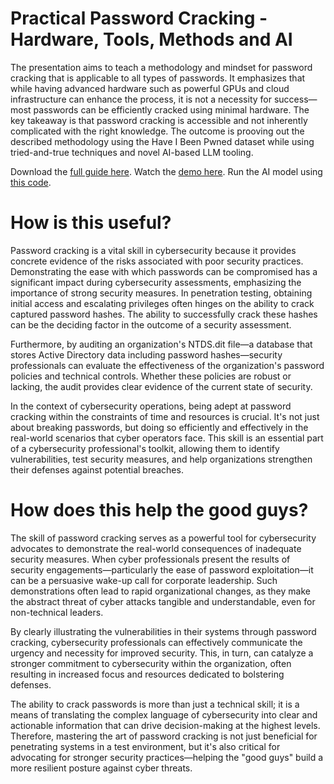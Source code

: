 # Practical Password Cracking - Hardware, Tools, Methods and AI

The presentation aims to teach a methodology and mindset for password cracking that is applicable to all types of passwords. It emphasizes that while having advanced hardware such as powerful GPUs and cloud infrastructure can enhance the process, it is not a necessity for success—most passwords can be efficiently cracked using minimal hardware. The key takeaway is that password cracking is accessible and not inherently complicated with the right knowledge. The outcome is prooving out the described methodology using the Have I Been Pwned dataset while using tried-and-true techniques and novel AI-based LLM tooling.

Download the [full guide here](https://github.com/sean-t-smith/T-Mobster/blob/main/How%20to%20Build%20the%20Perfect%20Red%20Team%20Hardware%20Implant%20-%2020230311.pdf). Watch the [demo here](https://youtu.be/NUQsfHW1Nek). Run the AI model using [this code](https://github.com/sean-t-smith/pwned-by-passgpt/blob/main/passgpt_generator.py).

# How is this useful?

Password cracking is a vital skill in cybersecurity because it provides concrete evidence of the risks associated with poor security practices. Demonstrating the ease with which passwords can be compromised has a significant impact during cybersecurity assessments, emphasizing the importance of strong security measures. In penetration testing, obtaining initial access and escalating privileges often hinges on the ability to crack captured password hashes. The ability to successfully crack these hashes can be the deciding factor in the outcome of a security assessment.

Furthermore, by auditing an organization's NTDS.dit file—a database that stores Active Directory data including password hashes—security professionals can evaluate the effectiveness of the organization's password policies and technical controls. Whether these policies are robust or lacking, the audit provides clear evidence of the current state of security.

In the context of cybersecurity operations, being adept at password cracking within the constraints of time and resources is crucial. It's not just about breaking passwords, but doing so efficiently and effectively in the real-world scenarios that cyber operators face. This skill is an essential part of a cybersecurity professional's toolkit, allowing them to identify vulnerabilities, test security measures, and help organizations strengthen their defenses against potential breaches.

# How does this help the good guys?

The skill of password cracking serves as a powerful tool for cybersecurity advocates to demonstrate the real-world consequences of inadequate security measures. When cyber professionals present the results of security engagements—particularly the ease of password exploitation—it can be a persuasive wake-up call for corporate leadership. Such demonstrations often lead to rapid organizational changes, as they make the abstract threat of cyber attacks tangible and understandable, even for non-technical leaders.

By clearly illustrating the vulnerabilities in their systems through password cracking, cybersecurity professionals can effectively communicate the urgency and necessity for improved security. This, in turn, can catalyze a stronger commitment to cybersecurity within the organization, often resulting in increased focus and resources dedicated to bolstering defenses.

The ability to crack passwords is more than just a technical skill; it is a means of translating the complex language of cybersecurity into clear and actionable information that can drive decision-making at the highest levels. Therefore, mastering the art of password cracking is not just beneficial for penetrating systems in a test environment, but it's also critical for advocating for stronger security practices—helping the "good guys" build a more resilient posture against cyber threats.
